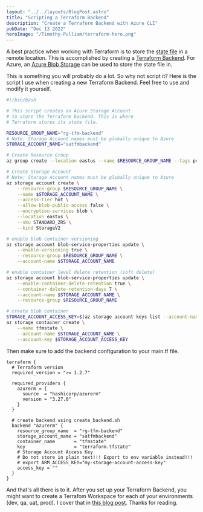 ```yaml
---
layout: "../../layouts/BlogPost.astro"
title: "Scripting a Terraform Backend"
description: "Create a Terraform Backend with Azure CLI"
pubDate: "Dec 13 2022"
heroImage: "/Timothy-Pulliam/terraform-hero.png"
---
```


A best practice when working with Terraform is to store the [state file](https://developer.hashicorp.com/terraform/language/state) in a remote location. This is accomplished by creating a [Terraform Backend](https://developer.hashicorp.com/terraform/language/settings/backends/configuration). For Azure, an [Azure Blob Storage](https://learn.microsoft.com/en-us/azure/storage/blobs/storage-blobs-introduction) can be used to store the state file in.

This is something you will probably do a lot. So why not script it? Here is the script I use when creating a new Terraform Backend. Feel free to use and modify it yourself.

```bash
#!/bin/bash

# This script creates an Azure Storage Account
# to store the Terraform backend. This is where
# Terraform stores its state file.

RESOURCE_GROUP_NAME="rg-tfm-backend"
# Note: Storage Account names must be globally unique to Azure
STORAGE_ACCOUNT_NAME="satfmbackend"

# Create Resource Group
az group create --location eastus --name $RESOURCE_GROUP_NAME --tags project=iac

# Create Storage Account
# Note: Storage Account names must be globally unique to Azure
az storage account create \
    --resource-group $RESOURCE_GROUP_NAME \
    --name $STORAGE_ACCOUNT_NAME \
    --access-tier hot \
    --allow-blob-public-access false \
    --encryption-services blob \
    --location eastus \
    --sku STANDARD_ZRS \
    --kind StorageV2 

# enable blob container versioning
az storage account blob-service-properties update \
    --enable-versioning true \
    --resource-group $RESOURCE_GROUP_NAME \
    --account-name $STORAGE_ACCOUNT_NAME

# enable container level delete retention (soft delete)
az storage account blob-service-properties update \
    --enable-container-delete-retention true \
    --container-delete-retention-days 7 \
    --account-name $STORAGE_ACCOUNT_NAME \
    --resource-group $RESOURCE_GROUP_NAME

# create blob container
STORAGE_ACCOUNT_ACCESS_KEY=$(az storage account keys list --account-name $STORAGE_ACCOUNT_NAME --query "[0].value")
az storage container create \
    --name tfmstate \
    --account-name $STORAGE_ACCOUNT_NAME \
    --account-key $STORAGE_ACCOUNT_ACCESS_KEY
```

Then make sure to add the backend configuration to your main.tf file.

```hcl
terraform {
  # Terraform version
  required_version = ">= 1.2.7"

  required_providers {
    azurerm = {
      source  = "hashicorp/azurerm"
      version = "3.27.0"
    }
  }

  # create backend using create_backend.sh
  backend "azurerm" {
    resource_group_name  = "rg-tfm-backend"
    storage_account_name = "satfmbackend"
    container_name       = "tfmstate"
    key                  = "terraform.tfstate"
    # Storage Account Access Key
    # Do not store in plain text!!! Export to env variable instead!!!
    # export ARM_ACCESS_KEY="my-storage-account-access-key"
    access_key = ""
  }
}
```

And that's all there is to it. After you set up your Terraform Backend, you might want to create a Terrafom Workspace for each of your environments (dev, qa, uat, prod). I cover that in [this blog post](tf-workspaces). Thanks for reading.